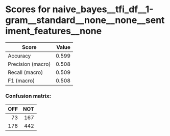 # Scores for naive_bayes__tfi_df__1-gram__standard__none__none__sentiment_features__none
|      Score      |Value|
|-----------------|----:|
|Accuracy         |0.599|
|Precision (macro)|0.508|
|Recall (macro)   |0.509|
|F1 (macro)       |0.508|

### Confusion matrix:
|OFF|NOT|
|--:|--:|
| 73|167|
|178|442|
